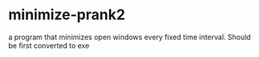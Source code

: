 # minimize-prank2
a program that minimizes open windows every fixed time interval. Should be first converted to exe

